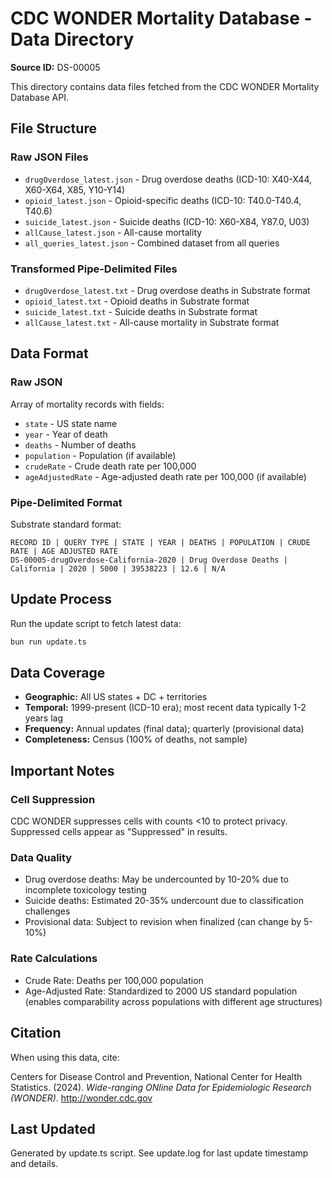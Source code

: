 # CDC WONDER Mortality Database - Data Directory

**Source ID:** DS-00005

This directory contains data files fetched from the CDC WONDER Mortality Database API.

## File Structure

### Raw JSON Files
- `drugOverdose_latest.json` - Drug overdose deaths (ICD-10: X40-X44, X60-X64, X85, Y10-Y14)
- `opioid_latest.json` - Opioid-specific deaths (ICD-10: T40.0-T40.4, T40.6)
- `suicide_latest.json` - Suicide deaths (ICD-10: X60-X84, Y87.0, U03)
- `allCause_latest.json` - All-cause mortality
- `all_queries_latest.json` - Combined dataset from all queries

### Transformed Pipe-Delimited Files
- `drugOverdose_latest.txt` - Drug overdose deaths in Substrate format
- `opioid_latest.txt` - Opioid deaths in Substrate format
- `suicide_latest.txt` - Suicide deaths in Substrate format
- `allCause_latest.txt` - All-cause mortality in Substrate format

## Data Format

### Raw JSON
Array of mortality records with fields:
- `state` - US state name
- `year` - Year of death
- `deaths` - Number of deaths
- `population` - Population (if available)
- `crudeRate` - Crude death rate per 100,000
- `ageAdjustedRate` - Age-adjusted death rate per 100,000 (if available)

### Pipe-Delimited Format
Substrate standard format:
```
RECORD ID | QUERY TYPE | STATE | YEAR | DEATHS | POPULATION | CRUDE RATE | AGE ADJUSTED RATE
DS-00005-drugOverdose-California-2020 | Drug Overdose Deaths | California | 2020 | 5000 | 39538223 | 12.6 | N/A
```

## Update Process

Run the update script to fetch latest data:

```bash
bun run update.ts
```

## Data Coverage

- **Geographic:** All US states + DC + territories
- **Temporal:** 1999-present (ICD-10 era); most recent data typically 1-2 years lag
- **Frequency:** Annual updates (final data); quarterly (provisional data)
- **Completeness:** Census (100% of deaths, not sample)

## Important Notes

### Cell Suppression
CDC WONDER suppresses cells with counts <10 to protect privacy. Suppressed cells appear as "Suppressed" in results.

### Data Quality
- Drug overdose deaths: May be undercounted by 10-20% due to incomplete toxicology testing
- Suicide deaths: Estimated 20-35% undercount due to classification challenges
- Provisional data: Subject to revision when finalized (can change by 5-10%)

### Rate Calculations
- Crude Rate: Deaths per 100,000 population
- Age-Adjusted Rate: Standardized to 2000 US standard population (enables comparability across populations with different age structures)

## Citation

When using this data, cite:

Centers for Disease Control and Prevention, National Center for Health Statistics. (2024). *Wide-ranging ONline Data for Epidemiologic Research (WONDER)*. http://wonder.cdc.gov

## Last Updated

Generated by update.ts script. See update.log for last update timestamp and details.

